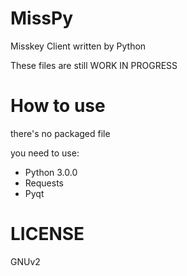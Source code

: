 # MissPy
Misskey Client written by Python

These files are still WORK IN PROGRESS

# How to use

there's no packaged file

you need to use:
- Python 3.0.0
- Requests 
- Pyqt

# LICENSE 
GNUv2